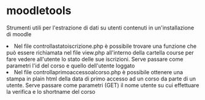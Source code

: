 # moodletools

Strumenti utili per l'estrazione di dati su utenti contenuti in un'installazione di moodle

<li>Nel file controllastatoiscrizione.php è possibile trovare una funzione che può essere richiamata nel file view.php all'interno della cartella course per fare vedere all'utente lo stato delle sue iscrizioni. Serve passare come parametri l'id del corso e quello dell'utente loggato</li>
<li>Nel file controllaprimoaccessoalcorso.php è possibile ottenere una stampa in plain html della data di primo accesso ad un corso da parte di un utente. Serve passare come parametri (GET) il nome utente su cui effettuare la verifica e lo shortname del corso</li>
